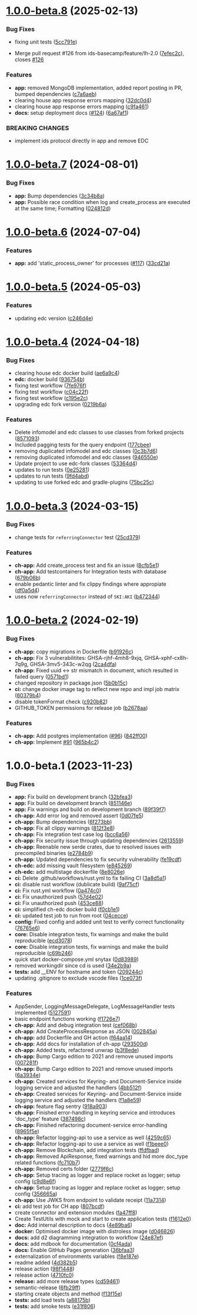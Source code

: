 # [1.0.0-beta.8](https://github.com/ids-basecamp/clearinghouse/compare/v1.0.0-beta.7...v1.0.0-beta.8) (2025-02-13)


### Bug Fixes

* fixing unit tests ([5cc791e](https://github.com/ids-basecamp/clearinghouse/commit/5cc791ea9a17a688e26552db81cdf0172d7eb7a3))


* Merge pull request #126 from ids-basecamp/feature/lh-2.0 ([7efec2c](https://github.com/ids-basecamp/clearinghouse/commit/7efec2c725b1d8ff148d98966b9a5c8fb2e68ebb)), closes [#126](https://github.com/ids-basecamp/clearinghouse/issues/126)


### Features

* **app:** removed MongoDB implementation, added report posting in PR, bumped dependencies ([c7a6aeb](https://github.com/ids-basecamp/clearinghouse/commit/c7a6aeb39987b7e621d0878c5c3b5b955c5e17e2))
* clearing house app response errors mapping ([32dc0d4](https://github.com/ids-basecamp/clearinghouse/commit/32dc0d44d181e816d274129bd3844077734e0698))
* clearing house app response errors mapping ([c9fa461](https://github.com/ids-basecamp/clearinghouse/commit/c9fa4610a5d9d71476445aa4db2ff9387716a138))
* **docs:** setup deployment docs ([#124](https://github.com/ids-basecamp/clearinghouse/issues/124)) ([6a67af1](https://github.com/ids-basecamp/clearinghouse/commit/6a67af137243f6ed1cb75add12f1f75ab234c46d))


### BREAKING CHANGES

* implement ids protocol directly in app and remove EDC

# [1.0.0-beta.7](https://github.com/ids-basecamp/clearinghouse/compare/v1.0.0-beta.6...v1.0.0-beta.7) (2024-08-01)


### Bug Fixes

* **app:** Bump dependencies ([3c34b8a](https://github.com/ids-basecamp/clearinghouse/commit/3c34b8adf906cfae0da1e167bed024d0be509d39))
* **app:** Possible race condition when log and create_process are executed at the same time; Formatting ([024812d](https://github.com/ids-basecamp/clearinghouse/commit/024812df05587c4cb220a7b322f8cd08069edcc7))

# [1.0.0-beta.6](https://github.com/ids-basecamp/clearinghouse/compare/v1.0.0-beta.5...v1.0.0-beta.6) (2024-07-04)


### Features

* **app:** add 'static_process_owner' for processes ([#117](https://github.com/ids-basecamp/clearinghouse/issues/117)) ([33cd21a](https://github.com/ids-basecamp/clearinghouse/commit/33cd21a3f3fdb5d7ac14d612ca1f18b0af0d9831))

# [1.0.0-beta.5](https://github.com/ids-basecamp/clearinghouse/compare/v1.0.0-beta.4...v1.0.0-beta.5) (2024-05-03)


### Features

* updating edc version ([c246d4e](https://github.com/ids-basecamp/clearinghouse/commit/c246d4eb6d6d4baae31490c5655c91c1b92bd7fa))

# [1.0.0-beta.4](https://github.com/ids-basecamp/clearinghouse/compare/v1.0.0-beta.3...v1.0.0-beta.4) (2024-04-18)


### Bug Fixes

* clearing house edc docker build ([ae6a9c4](https://github.com/ids-basecamp/clearinghouse/commit/ae6a9c46e5e1e4fd60a37ddf35cd5ff4a8ca6e25))
* **edc:** docker build ([936754b](https://github.com/ids-basecamp/clearinghouse/commit/936754bb00a6f811815abe1d07f808edecea502c))
* fixing test workflow ([7fe976f](https://github.com/ids-basecamp/clearinghouse/commit/7fe976ffd0312b295a18fbbcdf59904390694185))
* fixing test workflow ([c04c22f](https://github.com/ids-basecamp/clearinghouse/commit/c04c22ff9abc5aa8a943cfb4dd3a90e505fe393e))
* fixing test workflow ([c195e2c](https://github.com/ids-basecamp/clearinghouse/commit/c195e2cdfaeb3288a5d263b3417de975152803fd))
* upgrading edc fork version ([0219b6a](https://github.com/ids-basecamp/clearinghouse/commit/0219b6a604f88c1cab94b72d36da668e5be46158))


### Features

* Delete infomodel and edc classes to use classes from forked projects ([8571093](https://github.com/ids-basecamp/clearinghouse/commit/857109395a21ad6b3152421abe66e8747d521537))
* Included pagging tests for the query endpoint ([177cbee](https://github.com/ids-basecamp/clearinghouse/commit/177cbeed72f37f706e808b0fe1b722427311c285))
* removing duplicated infomodel and edc classes ([0c3b7d6](https://github.com/ids-basecamp/clearinghouse/commit/0c3b7d6780ebd800b7f312cb21a0dc580e9279f7))
* removing duplicated infomodel and edc classes ([946550e](https://github.com/ids-basecamp/clearinghouse/commit/946550e8849e220c3e4f3241884825c3ff3b0568))
* Update project to use edc-fork classes ([53364d4](https://github.com/ids-basecamp/clearinghouse/commit/53364d4f484b177dac3914c471c8b8c08c4e9ff1))
* updates to run tests ([0e25281](https://github.com/ids-basecamp/clearinghouse/commit/0e252812c2764bd4b063d1936fba2396118c8f74))
* updates to run tests ([9fd4abd](https://github.com/ids-basecamp/clearinghouse/commit/9fd4abd13c45fe4429149082618e1e708f27955e))
* updating to use forked edc and gradle-plugins ([75bc25c](https://github.com/ids-basecamp/clearinghouse/commit/75bc25c826ef91fb7a147093e328d03d6d963556))

# [1.0.0-beta.3](https://github.com/ids-basecamp/clearinghouse/compare/v1.0.0-beta.2...v1.0.0-beta.3) (2024-03-15)


### Bug Fixes

* change tests for `referringConnector` test ([25cd379](https://github.com/ids-basecamp/clearinghouse/commit/25cd379c969c8747f618fc5166e97957631504e8))


### Features

* **ch-app:** Add create_process test and fix an issue ([8cfb5e1](https://github.com/ids-basecamp/clearinghouse/commit/8cfb5e18feea759aeb4425cb900453f86f07c15f))
* **ch-app:** Add testcontainers for Integration tests with database ([679b06b](https://github.com/ids-basecamp/clearinghouse/commit/679b06b95d8e7ac58019fd21e678c6725c79083e))
* enable pedantic linter and fix clippy findings where appropiate ([df0a5d4](https://github.com/ids-basecamp/clearinghouse/commit/df0a5d40ed50ea45f90383c21666b51fb89bdddd))
* uses now `referringConnector` instead of `SKI:AKI` ([b472344](https://github.com/ids-basecamp/clearinghouse/commit/b472344d7bb9e9f63dc4c97bbf3545e7d761d8f6))

# [1.0.0-beta.2](https://github.com/ids-basecamp/clearinghouse/compare/v1.0.0-beta.1...v1.0.0-beta.2) (2024-02-19)


### Bug Fixes

* **ch-app:** copy migrations in Dockerfile ([b91926c](https://github.com/ids-basecamp/clearinghouse/commit/b91926cd6dbde60e1e13813949587d3a6f3e3f4c))
* **ch-app:** Fix 3 vulnerabilitites: GHSA-rjhf-4mh8-9xjq, GHSA-xphf-cx8h-7q9g, GHSA-3mv5-343c-w2qg ([2ca4dfa](https://github.com/ids-basecamp/clearinghouse/commit/2ca4dfae59aa65061f818d579d81eb7f09325576))
* **ch-app:** Fixed uuid <-> str mismatch in document, which resulted in failed query ([0571bd1](https://github.com/ids-basecamp/clearinghouse/commit/0571bd1d720d89d9c3b9d3758d70197faca4f04c))
* changed repository in package.json ([5b0b15c](https://github.com/ids-basecamp/clearinghouse/commit/5b0b15cdf5f44ffe6e38b556c6573d19a9ffce7e))
* **ci:** change docker image tag to reflect new repo and impl job matrix ([60379b4](https://github.com/ids-basecamp/clearinghouse/commit/60379b464c8e00591555462cce1d4820619b274f))
* disable tokenFormat check ([c920b82](https://github.com/ids-basecamp/clearinghouse/commit/c920b825219edeae317d874f6cb723d1016ecabc))
* GITHUB_TOKEN permissions for release job ([b2678aa](https://github.com/ids-basecamp/clearinghouse/commit/b2678aaa49bb9d2d0259413567704b7670635bc1))


### Features

* **ch-app:** Add postgres implementation ([#96](https://github.com/ids-basecamp/clearinghouse/issues/96)) ([842ff00](https://github.com/ids-basecamp/clearinghouse/commit/842ff0058b0b6d1ca4b3d62a6747d0bfcf025bb8))
* **ch-app:** Implement [#91](https://github.com/ids-basecamp/clearinghouse/issues/91) ([965b4c2](https://github.com/ids-basecamp/clearinghouse/commit/965b4c2cbba0580006f9e40834470f3e225354b6))

# 1.0.0-beta.1 (2023-11-23)


### Bug Fixes

* **app:** Fix build on development branch ([32bfea3](https://github.com/truzzt/ids-basecamp-clearinghouse/commit/32bfea389a3f0f43907f3c5e7afa66105f25cf60))
* **app:** Fix build on development branch ([851146e](https://github.com/truzzt/ids-basecamp-clearinghouse/commit/851146eb3c546f6813d3209beee367b84ee1ffaa))
* **app:** Fix warnings and build on development branch ([89f39f7](https://github.com/truzzt/ids-basecamp-clearinghouse/commit/89f39f784180b4bd26813f33e7787d0744fe975c))
* **ch-app:** Add error log and removed assert ([0d07fe5](https://github.com/truzzt/ids-basecamp-clearinghouse/commit/0d07fe55c3a83a2b4d22adde2e7c70ddc44b2c06))
* **ch-app:** Bump dependencies ([6f273bb](https://github.com/truzzt/ids-basecamp-clearinghouse/commit/6f273bbd5b8c0503f2061aee944b95c692a2a3f1))
* **ch-app:** Fix all clippy warnings ([812f3e8](https://github.com/truzzt/ids-basecamp-clearinghouse/commit/812f3e868bfb4c17c5a18765bacaf7826ef99532))
* **ch-app:** Fix integration test case log ([bcc6a56](https://github.com/truzzt/ids-basecamp-clearinghouse/commit/bcc6a5604162d6d4166f00e57587e9bab049c565))
* **ch-app:** Fix security issue through updating dependencies ([2613559](https://github.com/truzzt/ids-basecamp-clearinghouse/commit/26135597ccc4a8f9f040f496732fb7e275504ce9))
* **ch-app:** Reenable new serde crates, due to resolved issues with precompiled binaries ([e2784b9](https://github.com/truzzt/ids-basecamp-clearinghouse/commit/e2784b9b642987cc1ddb9ffa2ca7057cb6382d25))
* **ch-app:** Updated dependencies to fix security vulnerability ([fe19cdf](https://github.com/truzzt/ids-basecamp-clearinghouse/commit/fe19cdf8c153a1108759a27f689ed3fdc2197ff4))
* **ch-edc:** add missing vault filesystem ([e845269](https://github.com/truzzt/ids-basecamp-clearinghouse/commit/e845269a2149f9b02b5dac71c4f40649052a8d12))
* **ch-edc:** add multistage dockerfile ([8e8026e](https://github.com/truzzt/ids-basecamp-clearinghouse/commit/8e8026e39059debc5df27f24b58829c081c58da0))
* **ci:** Delete .github/workflows/rust.yml to fix failing CI ([3a8d5a1](https://github.com/truzzt/ids-basecamp-clearinghouse/commit/3a8d5a15c08151ea2d43f70d7a25ecb4f4555424))
* **ci:** disable rust workflow (dublicate build) ([9af75cf](https://github.com/truzzt/ids-basecamp-clearinghouse/commit/9af75cf760173fda5d1fad4bf4ddbefd21224413))
* **ci:** Fix rust.yml workflow ([0a474c0](https://github.com/truzzt/ids-basecamp-clearinghouse/commit/0a474c0904a74f258978b1bd0ed2278edd8c8db1))
* **ci:** Fix unauthorized push ([57d4e02](https://github.com/truzzt/ids-basecamp-clearinghouse/commit/57d4e02ebee80c04f359d577fd87af2a70e0b7ce))
* **ci:** Fix unauthorized push ([453ce88](https://github.com/truzzt/ids-basecamp-clearinghouse/commit/453ce8810ddd5970f0d7c349f142ea5f24db8b8a))
* **ci:** simplified ch-edc docker build ([f0cb1e1](https://github.com/truzzt/ids-basecamp-clearinghouse/commit/f0cb1e149160b945e6e03d2426e6b40165c6fb55))
* **ci:** updated test job to run from root ([04cecce](https://github.com/truzzt/ids-basecamp-clearinghouse/commit/04cecce30c0c787847ca199788d40e1daf07092f))
* **config:** Fixed config and added unit test to verify correct functionality ([76765e6](https://github.com/truzzt/ids-basecamp-clearinghouse/commit/76765e687c3cac025f33fd902d28a6caec764e2f))
* **core:** Disable integration tests, fix warnings and make the build reproducible ([ecd3078](https://github.com/truzzt/ids-basecamp-clearinghouse/commit/ecd3078b92d8061588f58537133c5b56074b91f9))
* **core:** Disable integration tests, fix warnings and make the build reproducible ([c69b246](https://github.com/truzzt/ids-basecamp-clearinghouse/commit/c69b246cf365c06ccfb23bdf0c85f0506f4a023e))
* quick start docker-compose.yml snytax ([0d83989](https://github.com/truzzt/ids-basecamp-clearinghouse/commit/0d8398932fb4fde1b454d2117ef567cc85ddc0c0))
* removed workingdir since cd is used ([34e2b9a](https://github.com/truzzt/ids-basecamp-clearinghouse/commit/34e2b9ad64c1e95e969450c412745412b852d716))
* **tests:** add __ENV for hostname and token ([209244c](https://github.com/truzzt/ids-basecamp-clearinghouse/commit/209244c551e8e9fd4eed5e00b620a271e5fd57e9))
* updating .gitignore to exclude vscode files ([1ce073f](https://github.com/truzzt/ids-basecamp-clearinghouse/commit/1ce073fef0b2e70d97c58d1b14a7dec104bed3a1))


### Features

* AppSender, LoggingMessageDelegate, LogMessageHandler tests implemented ([5127591](https://github.com/truzzt/ids-basecamp-clearinghouse/commit/5127591162bec3ee6e92227ffbb80f36ffa08f62))
* basic endpoint functions working ([f1726e7](https://github.com/truzzt/ids-basecamp-clearinghouse/commit/f1726e74574a596e1216d4cf468af1ccfd07443e))
* **ch-app:** Add and debug integration test ([cef068b](https://github.com/truzzt/ids-basecamp-clearinghouse/commit/cef068b2e41916a05101dab5e3255114a49a95c8))
* **ch-app:** Add CreateProcessResponse as JSON ([002845a](https://github.com/truzzt/ids-basecamp-clearinghouse/commit/002845aa0729887853954118032084c6e5606354))
* **ch-app:** add Dockerfile and GH action ([f64aa14](https://github.com/truzzt/ids-basecamp-clearinghouse/commit/f64aa14c802e91a34b85437d07d79eba756ea504))
* **ch-app:** Add docs for installation of ch-app ([293500d](https://github.com/truzzt/ids-basecamp-clearinghouse/commit/293500d45f2bccbae47d4ae0dfdbf01851ea4f03))
* **ch-app:** Added tests, refactored unwrap ([b3f8ede](https://github.com/truzzt/ids-basecamp-clearinghouse/commit/b3f8edec027aa8168f64fd552ec7bed0e7f4ac30))
* **ch-app:** Bump Cargo edition to 2021 and remove unused imports ([007281f](https://github.com/truzzt/ids-basecamp-clearinghouse/commit/007281f3e7f436606c04c41edab917c432e7e0c8))
* **ch-app:** Bump Cargo edition to 2021 and remove unused imports ([6a3934e](https://github.com/truzzt/ids-basecamp-clearinghouse/commit/6a3934e089f775bf434821d0e672e63daf34676c))
* **ch-app:** Created services for Keyring- and Document-Service inside logging service and adjusted the handlers ([4bb512f](https://github.com/truzzt/ids-basecamp-clearinghouse/commit/4bb512f68f1137a3c89cca7bbd4ee6055525b1ed))
* **ch-app:** Created services for Keyring- and Document-Service inside logging service and adjusted the handlers ([f1a8e59](https://github.com/truzzt/ids-basecamp-clearinghouse/commit/f1a8e5969006156c931ce39a7225b8e3acea56a5))
* **ch-app:** feature flag sentry ([918a903](https://github.com/truzzt/ids-basecamp-clearinghouse/commit/918a9035ac1e61a0faa8716143f25886d049dae2))
* **ch-app:** Finished error-handling in keyring service and introduces 'doc_type' feature ([387498c](https://github.com/truzzt/ids-basecamp-clearinghouse/commit/387498c15ff2bd8c2890625dd92d8d3be1250b42))
* **ch-app:** Finished refactoring document-service error-handling ([8965f5e](https://github.com/truzzt/ids-basecamp-clearinghouse/commit/8965f5e8a1ccbfdf8c36040f3736a3dd7fee7929))
* **ch-app:** Refactor logging-api to use a service as well ([4259c65](https://github.com/truzzt/ids-basecamp-clearinghouse/commit/4259c65cfca978f3ad77c8d37fec85bd3fbaa90f))
* **ch-app:** Refactor logging-api to use a service as well ([f1beee0](https://github.com/truzzt/ids-basecamp-clearinghouse/commit/f1beee0bd6ed48277d02a385b25d232f7ee5740a))
* **ch-app:** Remove Blockchain, add integration tests ([ffdfbad](https://github.com/truzzt/ids-basecamp-clearinghouse/commit/ffdfbadd10769b99f392617f0d691fcd45dcdafb))
* **ch-app:** Removed ApiResponse, fixed warnings and hid more doc_type related functions ([fc710b7](https://github.com/truzzt/ids-basecamp-clearinghouse/commit/fc710b7afc2f8ff28729ee88315fd74777476c05))
* **ch-app:** Removed certs folder ([2779f6c](https://github.com/truzzt/ids-basecamp-clearinghouse/commit/2779f6c5fc2f550e9e35af9c60b2ca7426d52036))
* **ch-app:** Setup tracing as logger and replace rocket as logger; setup config ([c9d8e6f](https://github.com/truzzt/ids-basecamp-clearinghouse/commit/c9d8e6f99fba95ab83816911293cc1885f866fae))
* **ch-app:** Setup tracing as logger and replace rocket as logger; setup config ([356665a](https://github.com/truzzt/ids-basecamp-clearinghouse/commit/356665a46bd6de165b0fd227b845d10d6e1fcb0e))
* **ch-app:** Use JWKS from endpoint to validate receipt ([11a7314](https://github.com/truzzt/ids-basecamp-clearinghouse/commit/11a7314f2bfc9236561770623a98239bf71b088e))
* **ci:** add test job for CH app ([807bcdf](https://github.com/truzzt/ids-basecamp-clearinghouse/commit/807bcdf5fad95456dfcd008fcee990983facd711))
* create connector and extension modules ([fa47ff8](https://github.com/truzzt/ids-basecamp-clearinghouse/commit/fa47ff8f18feeefd77fdcf6be9cfe266981f358b))
* Create TestUtils with mock and start to create application tests ([f1612e0](https://github.com/truzzt/ids-basecamp-clearinghouse/commit/f1612e027f9815ad9525c7f78aab876baf1f64a1))
* **doc:** Add internal description to docs ([4e89ba6](https://github.com/truzzt/ids-basecamp-clearinghouse/commit/4e89ba6755095d30d23df8caec3463561112cafe))
* **docker:** Optimised docker image with distroless image ([d046826](https://github.com/truzzt/ids-basecamp-clearinghouse/commit/d046826132c1e6cc3e60f2c31e2d4f8c397fe01b))
* **docs:** add d2 diagramming integration to workflow ([24e87ef](https://github.com/truzzt/ids-basecamp-clearinghouse/commit/24e87efc96516a22dc1edc4d89662cebd537d2bf))
* **docs:** add mdbook for documentation ([0cf4ada](https://github.com/truzzt/ids-basecamp-clearinghouse/commit/0cf4adaa5494a8ae3bc679ee0387b90bc3079e38))
* **docs:** Enable GitHub Pages generation ([36bfaa3](https://github.com/truzzt/ids-basecamp-clearinghouse/commit/36bfaa3f569ee86be8f8cc072cb951aeaca8e295))
* externalization of environments variables ([f8e187e](https://github.com/truzzt/ids-basecamp-clearinghouse/commit/f8e187e59c32483c8250252683804f0b86643de7))
* readme added ([4d382b5](https://github.com/truzzt/ids-basecamp-clearinghouse/commit/4d382b5877dda24b6143b08a47549d3c29a61d71))
* release action ([98f1448](https://github.com/truzzt/ids-basecamp-clearinghouse/commit/98f1448795003bf6fc823fccda7f0e14fe8b7cb0))
* release action ([4710fc0](https://github.com/truzzt/ids-basecamp-clearinghouse/commit/4710fc0bde1a63ca6af2042a56b81b68c73860b1))
* **release:** add more release types ([cd59461](https://github.com/truzzt/ids-basecamp-clearinghouse/commit/cd59461fb2dfa5b8c95c80fbaa3bafd511e036c0))
* semantic-release ([6fb29ff](https://github.com/truzzt/ids-basecamp-clearinghouse/commit/6fb29ff39a86a34e2bda5ac400b1114643b4f906))
* starting create objects and method ([f13f15e](https://github.com/truzzt/ids-basecamp-clearinghouse/commit/f13f15e7e35c866f011a4474bc3bd5722d8a40b9))
* **tests:** add load tests ([a88175b](https://github.com/truzzt/ids-basecamp-clearinghouse/commit/a88175bb083ce0091459e8b47c4c27ac042f782b))
* **tests:** add smoke tests ([e31f806](https://github.com/truzzt/ids-basecamp-clearinghouse/commit/e31f8066b08ebac341aa3b081056bbd110b72680))
